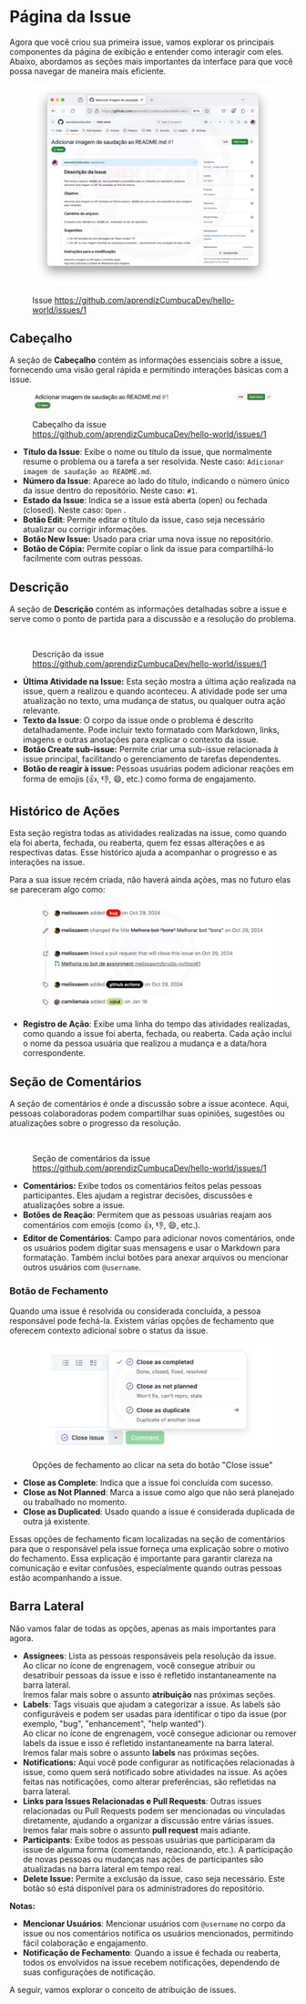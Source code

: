 # Página da Issue

Agora que você criou sua primeira issue, vamos explorar os principais componentes da página de exibição e entender como interagir com eles. Abaixo, abordamos as seções mais importantes da interface para que você possa navegar de maneira mais eficiente.

<figure><img src="../.gitbook/assets/43- Issue criada (1).png" alt=""><figcaption><p>Issue <a href="https://github.com/aprendizCumbucaDev/hello-world/issues/1">https://github.com/aprendizCumbucaDev/hello-world/issues/1</a></p></figcaption></figure>

## **Cabeçalho**

A seção de **Cabeçalho** contém as informações essenciais sobre a issue, fornecendo uma visão geral rápida e permitindo interações básicas com a issue.

<figure><img src="../.gitbook/assets/image (79).png" alt=""><figcaption><p>Cabeçalho da issue <a href="https://github.com/aprendizCumbucaDev/hello-world/issues/1">https://github.com/aprendizCumbucaDev/hello-world/issues/1</a></p></figcaption></figure>

* **Título da Issue**: Exibe o nome ou título da issue, que normalmente resume o problema ou a tarefa a ser resolvida. Neste caso: `Adicionar imagem de saudação ao README.md`.
* **Número da Issue**: Aparece ao lado do título, indicando o número único da issue dentro do repositório. Neste caso: `#1`.
* **Estado da Issue**: Indica se a issue está aberta (open) ou fechada (closed). Neste caso: `Open` .
* **Botão Edit**: Permite editar o título da issue, caso seja necessário atualizar ou corrigir informações.
* **Botão New Issue:** Usado para criar uma nova issue no repositório.
* **Botão de Cópia:** Permite copiar o link da issue para compartilhá-lo facilmente com outras pessoas.

## Descrição

A seção de **Descrição** contém as informações detalhadas sobre a issue e serve como o ponto de partida para a discussão e a resolução do problema.

<figure><img src="../.gitbook/assets/44- Conteúdo Central Issue.png" alt=""><figcaption><p>Descrição da issue <a href="https://github.com/aprendizCumbucaDev/hello-world/issues/1">https://github.com/aprendizCumbucaDev/hello-world/issues/1</a></p></figcaption></figure>

* **Última Atividade na Issue:** Esta seção mostra a última ação realizada na issue, quem a realizou e quando aconteceu. A atividade pode ser uma atualização no texto, uma mudança de status, ou qualquer outra ação relevante.
* **Texto da Issue**: O corpo da issue onde o problema é descrito detalhadamente. Pode incluir texto formatado com Markdown, links, imagens e outras anotações para explicar o contexto da issue.
* **Botão Create sub-issue:** Permite criar uma sub-issue relacionada à issue principal, facilitando o gerenciamento de tarefas dependentes.
* **Botão de reagir à issue:** Pessoas usuárias podem adicionar reações em forma de emojis (👍, 👎, 😄, etc.) como forma de engajamento.

## **Histórico de Ações**

Esta seção registra todas as atividades realizadas na issue, como quando ela foi aberta, fechada, ou reaberta, quem fez essas alterações e as respectivas datas. Esse histórico ajuda a acompanhar o progresso e as interações na issue.

Para a sua issue recém criada, não haverá ainda ações, mas no futuro elas se pareceram algo como:

<figure><img src="../.gitbook/assets/47 Actions History - issue.png" alt=""><figcaption></figcaption></figure>

* **Registro de Ação**: Exibe uma linha do tempo das atividades realizadas, como quando a issue foi aberta, fechada, ou reaberta. Cada ação inclui o nome da pessoa usuária que realizou a mudança e a data/hora correspondente.

## Seção de Comentários

A seção de comentários é onde a discussão sobre a issue acontece. Aqui, pessoas colaboradoras podem compartilhar suas opiniões, sugestões ou atualizações sobre o progresso da resolução.

<figure><img src="../.gitbook/assets/45 Comentários Issue.png" alt=""><figcaption><p>Seção de comentários da issue <a href="https://github.com/aprendizCumbucaDev/hello-world/issues/1">https://github.com/aprendizCumbucaDev/hello-world/issues/1</a></p></figcaption></figure>

* **Comentários:** Exibe todos os comentários feitos pelas pessoas participantes. Eles ajudam a registrar decisões, discussões e atualizações sobre a issue.
* **Botões de Reação**: Permitem que as pessoas usuárias reajam aos comentários com emojis (como 👍, 👎, 😄, etc.).
* **Editor de Comentários**: Campo para adicionar novos comentários, onde os usuários podem digitar suas mensagens e usar o Markdown para formatação. Também inclui botões para anexar arquivos ou mencionar outros usuários com `@username`.

### Botão de Fechamento

Quando uma issue é resolvida ou considerada concluída, a pessoa responsável pode fechá-la. Existem várias opções de fechamento que oferecem contexto adicional sobre o status da issue.

<figure><img src="../.gitbook/assets/46 Close issue button.png" alt=""><figcaption><p>Opções de fechamento ao clicar na seta do botão "Close issue"</p></figcaption></figure>

* **Close as Complete**: Indica que a issue foi concluída com sucesso.
* **Close as Not Planned**: Marca a issue como algo que não será planejado ou trabalhado no momento.
* **Close as Duplicated**: Usado quando a issue é considerada duplicada de outra já existente.

Essas opções de fechamento ficam localizadas na seção de comentários para que o responsável pela issue forneça uma explicação sobre o motivo do fechamento. Essa explicação é importante para garantir clareza na comunicação e evitar confusões, especialmente quando outras pessoas estão acompanhando a issue.

## Barra Lateral

Não vamos falar de todas as opções, apenas as mais importantes para agora.

* **Assignees**: Lista as pessoas responsáveis pela resolução da issue. \
  Ao clicar no ícone de engrenagem, você consegue atribuir ou desatribuir pessoas da issue e isso é refletido instantaneamente na barra lateral.\
  Iremos falar mais sobre o assunto **atribuição** nas próximas seções.
* **Labels**: Tags visuais que ajudam a categorizar a issue. As labels são configuráveis e podem ser usadas para identificar o tipo da issue (por exemplo, "bug", "enhancement", "help wanted"). \
  Ao clicar no ícone de engrenagem, você consegue adicionar ou remover labels da issue e isso é refletido instantaneamente na barra lateral.\
  Iremos falar mais sobre o assunto **labels** nas próximas seções.
* **Notifications:** Aqui você pode configurar as notificações relacionadas à issue, como quem será notificado sobre atividades na issue. As ações feitas nas notificações, como alterar preferências, são refletidas na barra lateral.
* **Links para Issues Relacionadas e Pull Requests**: Outras issues relacionadas ou Pull Requests podem ser mencionadas ou vinculadas diretamente, ajudando a organizar a discussão entre várias issues.\
  Iremos falar mais sobre o assunto **pull request** mais adiante.
* **Participants**: Exibe todos as pessoas usuárias que participaram da issue de alguma forma (comentando, reacionando, etc.). A participação de novas pessoas ou mudanças nas ações de participantes são atualizadas na barra lateral em tempo real.
* **Delete Issue:** Permite a exclusão da issue, caso seja necessário. Este botão só está disponível para os administradores do repositório.

**Notas:**

* **Mencionar Usuários**: Mencionar usuários com `@username` no corpo da issue ou nos comentários notifica os usuários mencionados, permitindo fácil colaboração e engajamento.
* **Notificação de Fechamento**: Quando a issue é fechada ou reaberta, todos os envolvidos na issue recebem notificações, dependendo de suas configurações de notificação.

A seguir, vamos explorar o conceito de atribuição de issues.
